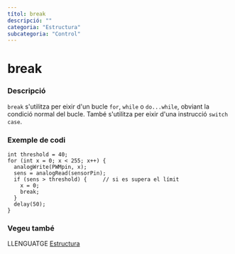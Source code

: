 ```yaml
---
títol: break
descripció: ""
categoria: "Estructura"
subcategoria: "Control"
---
```



# break

### Descripció

`break` s'utilitza per eixir d'un bucle `for`, `while` o `do...while`, obviant la condició normal del bucle. També s'utilitza per eixir d'una instrucció `switch case`.

### Exemple de codi

```
int threshold = 40;
for (int x = 0; x < 255; x++) {
  analogWrite(PWMpin, x);
  sens = analogRead(sensorPin);
  if (sens > threshold) {     // si es supera el límit
    x = 0;
    break;
  }
  delay(50);
}
```

### Vegeu també

LLENGUATGE [Estructura](../../Estructura.md)
